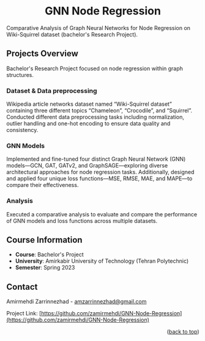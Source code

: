 <!-- PROJECT INFO -->
<br/>
<div align="center">
  <h1 align="center">GNN Node Regression</h3>
  
  <p align="left">
Comparative Analysis of Graph Neural Networks for Node Regression on Wiki-Squirrel dataset (bachelor's Research Project).
    <br/>
  </p>
  
</div>


<!-- TABLE OF CONTENTS -->
<!--
<details>
  <summary>Table of Contents</summary>
  <ol>
    <li>
      <a href="#projects-overview">Projects Overview</a>
      <ul>
        <li><a href="#-1-basic-biology-theoretical-">1. Basic Biology</a></li>
        <li><a href="#-2-pairwise-sequence-alignment-programmingtheoretical-">2. Pairwise Sequence Alignment</a></li>
        <li><a href="#-3-multiple-sequence-alignment---db-search-programmingtheoretical-">3. Multiple Sequence Alignment - DB Search</a></li>
        <li><a href="#-4-profile---hidden-markov-model-programmingtheoretical-">4. Profile - Hidden Markov Model </a></li>
        <li><a href="#-5-phylogenetic-trees-theoretical-">5. Phylogenetic Trees</a></li>
        <li><a href="-6-virus-classification-final-project-programming-">6. Virus Classification (Final Project)</a></li>
      </ul>
    </li>
    <li> <a href="#course-information">Course Information</a>
    <li> <a href="#contact">Contact</a>
    <!--
      <a href="#getting-started">Getting Started</a>
      <ul>
        <li><a href="#installation">Installation</a></li>
      </ul>
    </li>
    <li><a href="#usage">Usage</a></li>
<!--     <li><a href="#roadmap">Roadmap</a></li>
    <li><a href="#contributing">Contributing</a></li>
    <li><a href="#license">License</a></li>
    <li><a href="#contact">Contact</a></li>
<!--     <li><a href="#acknowledgments">Acknowledgments</a></li> -->
<!--  </ol>
</details>
-->



<!-- ABOUT THE PROJECT -->

## Projects Overview
Bachelor's Research Project focused on node regression within graph structures.

<h3> Dataset & Data preprocessing </h3>

Wikipedia article networks dataset named “Wiki-Squirrel dataset” containing three different topics “Chameleon”, “Crocodile”, and “Squirrel”. Conducted different data preprocessing tasks including normalization, outlier handling and one-hot encoding to ensure data quality and consistency.

<h3> GNN Models </h3>

Implemented and fine-tuned four distinct Graph Neural Network (GNN) models—GCN, GAT, GATv2, and GraphSAGE—exploring diverse architectural approaches for node regression tasks. Additionally, designed and applied four unique loss functions—MSE, RMSE, MAE, and MAPE—to compare their effectiveness.


<h3> Analysis </h3>

Executed a comparative analysis to evaluate and compare the performance of GNN models and loss functions across multiple datasets.


## Course Information
- **Course**: Bachelor's Project 
- **University**: Amirkabir University of Technology (Tehran Polytechnic)
- **Semester**: Spring 2023




<!-- CONTACT -->

## Contact

Amirmehdi Zarrinnezhad - amzarrinnezhad@gmail.com

Project Link: [https://github.com/zamirmehdi/GNN-Node-Regression](https://github.com/zamirmehdi/GNN-Node-Regression)
<p align="right">(<a href="#top">back to top</a>)</p>
